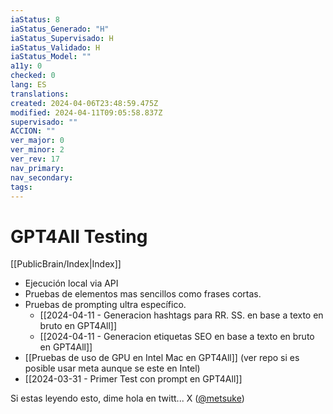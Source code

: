 ```yaml
---
iaStatus: 8
iaStatus_Generado: "H"
iaStatus_Supervisado: H
iaStatus_Validado: H
iaStatus_Model: ""
a11y: 0
checked: 0
lang: ES
translations: 
created: 2024-04-06T23:48:59.475Z
modified: 2024-04-11T09:05:58.837Z
supervisado: ""
ACCION: ""
ver_major: 0
ver_minor: 2
ver_rev: 17
nav_primary: 
nav_secondary: 
tags:
---
```

# GPT4All Testing

[[PublicBrain/Index|Index]]

 * Ejecución local via API
 * Pruebas de elementos mas sencillos como frases cortas.
 * Pruebas de prompting ultra específico.
	 * [[2024-04-11 - Generacion hashtags para RR. SS. en base a texto en bruto en GPT4All]]
	 * [[2024-04-11 - Generacion etiquetas SEO en base a texto en bruto en GPT4All]]
 * [[Pruebas de uso de GPU en Intel Mac en GPT4All]] (ver repo si es posible usar meta aunque se este en Intel)
 * [[2024-03-31 - Primer Test con prompt en GPT4All]]

Si estas leyendo esto, dime hola en twitt... X ([@metsuke](https://twitter.com/metsuke))

